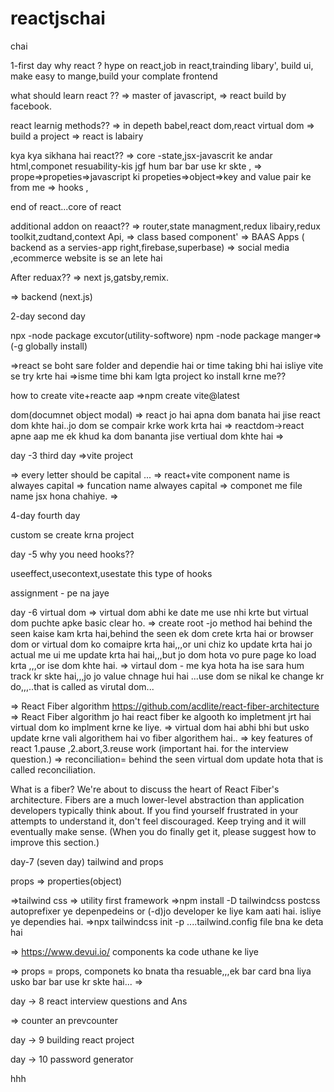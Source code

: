 # reactjschai
chai

1-first day
 why react ?
 hype on react,job in react,trainding libary',
 build ui, make easy to mange,build your complate frontend


what should learn react ??
=> master of javascript,
=> react build by facebook.

react learnig methods??
=> in depeth babel,react dom,react virtual dom
=> build a project
=> react is labairy

kya kya sikhana hai react??
=> core -state,jsx-javascrit ke andar html,componet resuability-kis jgf hum bar bar use kr skte ,
=> prope=>propeties=>javascript ki propeties=>object=>key and value pair ke from me
=> hooks ,

end of react...core of react

additional addon on reaact??
=> router,state managment,redux libairy,redux toolkit,zudtand,context Api,
=> class based component'
=> BAAS Apps ( backend as a servies-app right,firebase,superbase)
=> social media ,ecommerce website is se an lete hai

After reduax??
=> next js,gatsby,remix.

=> backend (next.js)



2-day second day

npx -node package excutor(utility-softwore)
npm -node package manger=>(-g globally install)


=>react se boht sare folder and dependie hai or time taking bhi hai isliye vite se try krte hai
=>isme time bhi kam lgta project ko install krne me??


how to create vite+reacte aap
=>npm create vite@latest 



dom(documnet object modal)
=> react jo hai apna dom banata hai jise react dom khte hai..jo dom se compair krke work krta hai
=> reactdom->react apne aap me ek khud ka dom bananta jise vertiual dom khte hai
=> 


day -3 third day
=>vite project

=> every letter should be capital ...
=> react+vite component name is alwayes capital
=> funcation name alwayes capital
=> componet me file name jsx hona chahiye.
=> 

4-day fourth day

custom se create krna project


day -5
why you need hooks??

useeffect,usecontext,usestate
this type of hooks


assignment - pe na jaye


day -6 virtual dom
=> virtual dom abhi ke date me use nhi krte but virtual dom puchte apke basic clear ho.
=> create root -jo method hai behind the seen kaise kam krta hai,behind the seen ek dom crete krta hai or browser dom or virtual dom ko comaipre krta hai,,,or uni chiz ko update krta hai jo actual me ui me update krta hai hai,,,but jo dom hota vo pure page ko load krta ,,,or ise dom khte hai.
=> virtaul dom - me kya hota ha ise sara hum track kr skte hai,,,jo jo value chnage hui hai ...use dom se nikal ke change kr do,,,..that is called as virutal dom...

=> React Fiber algorithm
https://github.com/acdlite/react-fiber-architecture
=> React Fiber algorithm jo hai react fiber ke algooth ko impletment jrt hai virtual dom ko implment krne ke liye.
=> virtual dom hai abhi bhi but usko update krne vali algorithem hai vo fiber algorithem hai..
=> key features of react 1.pause ,2.abort,3.reuse work (important hai. for the interview question.)
=> reconciliation= behind the seen virtual dom update hota that is called reconciliation. 

What is a fiber?
We're about to discuss the heart of React Fiber's architecture. Fibers are a much lower-level abstraction than application developers typically think about. If you find yourself frustrated in your attempts to understand it, don't feel discouraged. Keep trying and it will eventually make sense. (When you do finally get it, please suggest how to improve this section.)

day-7 (seven day) tailwind and props

props => properties(object)

=>tailwind css => utility first framework
=>npm install -D tailwindcss postcss autoprefixer ye depenpedeins or (-d)jo developer ke liye kam aati hai.
isliye ye dependies hai.
=>npx tailwindcss init -p ....tailwind.config file bna ke deta hai

=> https://www.devui.io/
components ka code uthane ke liye

=> props = props,  componets ko bnata tha resuable,,,ek bar card bna liya usko bar bar use kr skte hai...
=> 


day -> 8 react interview questions and Ans

=> counter an prevcounter

day -> 9 building react project

day -> 10 password generator


hhh

